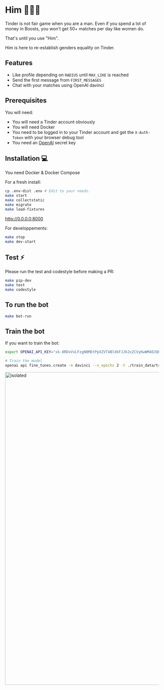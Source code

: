 # Him 🍆🍑💦

Tinder is not fair game when you are a man. Even if you spend a lot of money in Boosts, you won't get 50+ matches per day like women do.

That's until you use "Him".

Him is here to re-establish genders equality on Tinder.

## Features

- Like profile depending on `RADIUS` until `MAX_LIKE` is reached
- Send the first message from `FIRST_MESSAGES`
- Chat with your matches using OpenAI davinci

## Prerequisites

You will need:
- You will need a Tinder account obviously
- You will need Docker
- You need to be logged in to your Tinder account and get the `X-Auth-Token` with your browser debug tool
- You need an [OpenAI](https://beta.openai.com) secret key


## Installation 💻

You need Docker & Docker Compose

For a fresh install:

```bash
cp .env-dist .env # Edit to your needs.
make start
make collectstatic
make migrate
make load-fixtures
```
http://0.0.0.0:8000


For developpements:
```bash
make stop
make dev-start
```

## Test ⚡

Please run the test and codestyle before making a PR:

```bash
make pip-dev
make test
make codestyle
```

## To run the bot

```bash
make bot-run
```

## Train the bot

If you want to train the bot:
```bash
export OPENAI_API_KEY="sk-8RDxVvLFzgN0MDtPpXZVT4BldkFJJk2xZCVyKwWM4OJQPPBV"

# Train the model
openai api fine_tunes.create -m davinci --n_epochs 2 -t ./train_data/train.jsonl --suffix "tinder"

```

<img src="./docs/chat-bot.png" alt="isolated" width="1024"/>
